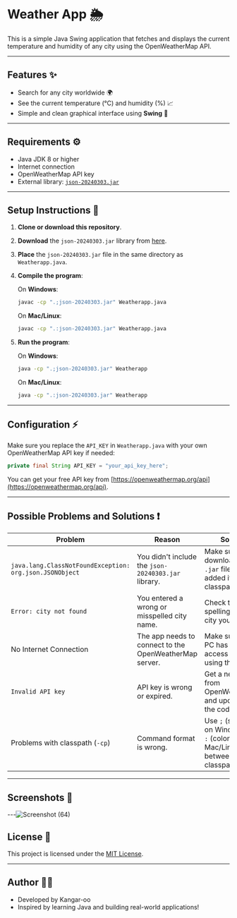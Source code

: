 
# Weather App 🌦️

This is a simple Java Swing application that fetches and displays the current temperature and humidity of any city using the OpenWeatherMap API.

---

## Features ✨

- Search for any city worldwide 🌍
- See the current temperature (°C) and humidity (%) 📈
- Simple and clean graphical interface using **Swing** 🎨

---

## Requirements ⚙️

- Java JDK 8 or higher
- Internet connection
- OpenWeatherMap API key
- External library: [`json-20240303.jar`](https://repo1.maven.org/maven2/org/json/json/20240303/json-20240303.jar)

---

## Setup Instructions 🚀

1. **Clone or download this repository**.

2. **Download** the `json-20240303.jar` library from [here](https://repo1.maven.org/maven2/org/json/json/20240303/json-20240303.jar).

3. **Place** the `json-20240303.jar` file in the same directory as `Weatherapp.java`.

4. **Compile the program**:

   On **Windows**:

   ```bash
   javac -cp ".;json-20240303.jar" Weatherapp.java
   ```

   On **Mac/Linux**:

   ```bash
   javac -cp ".:json-20240303.jar" Weatherapp.java
   ```

5. **Run the program**:

   On **Windows**:

   ```bash
   java -cp ".;json-20240303.jar" Weatherapp
   ```

   On **Mac/Linux**:

   ```bash
   java -cp ".:json-20240303.jar" Weatherapp
   ```

---

## Configuration ⚡

Make sure you replace the `API_KEY` in `Weatherapp.java` with your own OpenWeatherMap API key if needed:

```java
private final String API_KEY = "your_api_key_here";
```

You can get your free API key from [https://openweathermap.org/api](https://openweathermap.org/api).

---

## Possible Problems and Solutions ❗

| Problem                                                 | Reason                                                 | Solution                                                                               |
| ------------------------------------------------------- | ------------------------------------------------------ | -------------------------------------------------------------------------------------- |
| `java.lang.ClassNotFoundException: org.json.JSONObject` | You didn't include the `json-20240303.jar` library.    | Make sure you downloaded the `.jar` file and added it to the classpath.                |
| `Error: city not found`                                 | You entered a wrong or misspelled city name.           | Check the spelling of the city you entered.                                            |
| No Internet Connection                                  | The app needs to connect to the OpenWeatherMap server. | Make sure your PC has internet access while using the app.                             |
| `Invalid API key`                                       | API key is wrong or expired.                           | Get a new API key from OpenWeatherMap and update it in the code.                       |
| Problems with classpath (`-cp`)                         | Command format is wrong.                               | Use `;` (semicolon) on Windows and `:` (colon) on Mac/Linux between classpath entries. |

---

## Screenshots 📸



---![Screenshot (64)](https://github.com/user-attachments/assets/b80769e4-e195-462a-9112-e369e50c67dc)


## License 📄

This project is licensed under the [MIT License](LICENSE).


---

## Author 👨‍💻

- Developed by Kangar-oo 
- Inspired by learning Java and building real-world applications!

